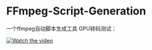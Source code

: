 # FFmpeg-Script-Generation
一个ffmpeg自动脚本生成工具
GPU转码测试：

[![Watch the video](https://raw.github.com/GabLeRoux/WebMole/master/ressources/WebMole_Youtube_Video.png)](https://www.bilibili.com/video/BV1FX4y1972H)
